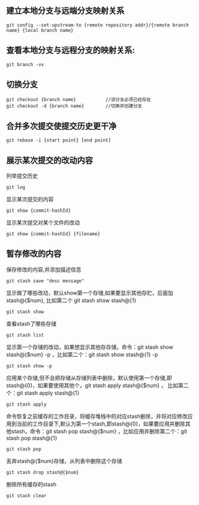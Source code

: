 ## 建立本地分支与远端分支映射关系
```
git config --set-upstream-to {remote repository addr}/{remote branch name} {local branch name}
```

## 查看本地分支与远程分支的映射关系:
```
git branch -vv
```

## 切换分支
```
git checkout {branch name}           //该分支必须已经存在
git checkout -d {branch name}        //切换并创建分支
```

## 合并多次提交使提交历史更干净
```
git rebase -i {start point} [end point]
```

## 展示某次提交的改动内容
列举提交历史
```
git log
```
显示某次提交的内容
```
git show {commit-hashId}
```
显示某次提交对某个文件的改动
```
git show {commit-hashId} {filename}
```

## 暂存修改的内容
保存修改的内容,并添加描述信息
```
git stash save "desc message"
```
显示做了哪些改动，默认show第一个存储,如果要显示其他存贮，后面加stash@{$num}, 比如第二个 git stash show stash@{1}
```
git stash show
```
查看stash了哪些存储
```
git stash list
```
显示第一个存储的改动，如果想显示其他存存储，命令：git stash show  stash@{$num}  -p ，比如第二个：git stash show  stash@{1}  -p
```
git stash show -p
```
应用某个存储,但不会把存储从存储列表中删除，默认使用第一个存储,即stash@{0}，如果要使用其他个，git stash apply stash@{$num} ， 比如第二个：git stash apply stash@{1}
```
git stash apply
```
命令恢复之前缓存的工作目录，将缓存堆栈中的对应stash删除，并将对应修改应用到当前的工作目录下,默认为第一个stash,即stash@{0}，如果要应用并删除其他stash，命令：git stash pop stash@{$num} ，比如应用并删除第二个：git stash pop stash@{1}
```
git stash pop
```
丢弃stash@{$num}存储，从列表中删除这个存储
```
git stash drop stash@{$num}
```
删除所有缓存的stash
```
git stash clear
```
